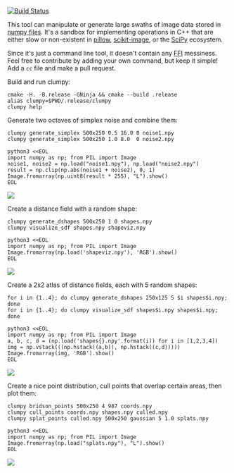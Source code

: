 [![Build Status](https://travis-ci.org/prideout/clumpy.svg?branch=master)](https://travis-ci.org/prideout/clumpy)

This tool can manipulate or generate large swaths of image data stored in [numpy
files](https://docs.scipy.org/doc/numpy/neps/npy-format.html). It's a sandbox for implementing
operations in C++ that are either slow or non-existent in [pillow](https://python-pillow.org/),
[scikit-image](http://scikit-image.org/), or the [SciPy](https://www.scipy.org/) ecosystem.

Since it's just a command line tool, it doesn't contain any
[FFI](https://en.wikipedia.org/wiki/Foreign_function_interface) messiness. Feel free to contribute
by adding your own command, but keep it simple! Add a `cc` file and make a pull request.

Build and run clumpy:

    cmake -H. -B.release -GNinja && cmake --build .release
    alias clumpy=$PWD/.release/clumpy
    clumpy help

Generate two octaves of simplex noise and combine them:

    clumpy generate_simplex 500x250 0.5 16.0 0 noise1.npy
    clumpy generate_simplex 500x250 1.0 8.0  0 noise2.npy

    python3 <<EOL
    import numpy as np; from PIL import Image
    noise1, noise2 = np.load("noise1.npy"), np.load("noise2.npy")
    result = np.clip(np.abs(noise1 + noise2), 0, 1)
    Image.fromarray(np.uint8(result * 255), "L").show()
    EOL

<img src="https://github.com/prideout/clumpy/raw/master/extras/example1.png">

Create a distance field with a random shape:

    clumpy generate_dshapes 500x250 1 0 shapes.npy
    clumpy visualize_sdf shapes.npy shapeviz.npy

    python3 <<EOL
    import numpy as np; from PIL import Image
    Image.fromarray(np.load('shapeviz.npy'), 'RGB').show()
    EOL

<img src="https://github.com/prideout/clumpy/raw/master/extras/example2.png">

Create a 2x2 atlas of distance fields, each with 5 random shapes:

    for i in {1..4}; do clumpy generate_dshapes 250x125 5 $i shapes$i.npy; done
    for i in {1..4}; do clumpy visualize_sdf shapes$i.npy shapes$i.npy; done
    
    python3 <<EOL
    import numpy as np; from PIL import Image
    a, b, c, d = (np.load('shapes{}.npy'.format(i)) for i in [1,2,3,4])
    img = np.vstack(((np.hstack((a,b)), np.hstack((c,d)))))
    Image.fromarray(img, 'RGB').show()
    EOL

<img src="https://github.com/prideout/clumpy/raw/master/extras/example3.png">

Create a nice point distribution, cull points that overlap certain areas, then plot them:

    clumpy bridson_points 500x250 4 987 coords.npy
    clumpy cull_points coords.npy shapes.npy culled.npy
    clumpy splat_points culled.npy 500x250 gaussian 5 1.0 splats.npy

    python3 <<EOL
    import numpy as np; from PIL import Image
    Image.fromarray(np.load("splats.npy"), "L").show()
    EOL

<img src="https://github.com/prideout/clumpy/raw/master/extras/example4.png">

<!-- TODO items

beeline to simple movie (no streamlines, no wide points, but YES to a seamless loop)
    clumpy cull_points <input_pts> <sdf_file> <output_pts>
    clumpy advect_points <input_pts> <velocities_img> <time_step> <nframes> <output_img_suffix>

Import a bitmap, generate a distance field from it, add noise, and export:

    python3 <<EOL
    from PIL import Image;
    Image.load('foo.png').toarray().save('foo.npy')
    EOL

    flesh out splat_points

    clumpy generate_svg <input_file> <output_file>

    angles_to_vectors <input_file> <output_file>
        https://docs.scipy.org/doc/numpy/reference/routines.math.html

    variable_blur
        https://github.com/scipy/scipy/blob/master/scipy/ndimage/filters.py#L213

    gradient_magnitude (similar to curl2d)
        https://docs.scipy.org/doc/numpy/reference/routines.math.html

    repro heman stuff
        note that even a color gradient could be achieved; search for  "color lookup" here:
            https://docs.scipy.org/doc/numpy-1.12.0/user/basics.indexing.html
        look at pillow example here (although it should have h=1, then resize)
            https://stackoverflow.com/questions/25668828/how-to-create-colour-gradient-in-python

    https://github.com/prideout/reba-island
    https://blind.guru/simple_cxx11_workqueue.html
    https://matplotlib.org/gallery/images_contours_and_fields/quiver_demo.html#sphx-glr-gallery-images-contours-and-fields-quiver-demo-py

    
-->
